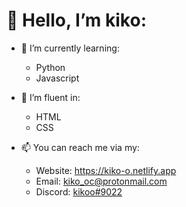 # 👋 Hello, I’m kiko:

- 🌱 I’m currently learning:
  - Python
  - Javascript

- 🧠 I’m fluent in:
  - HTML
  - CSS

- 📫 You can reach me via my:
  - Website: https://kiko-o.netlify.app
  - Email: kiko_oc@protonmail.com
  - Discord: <a href="https://discordapp.com/users/854790762893803551/">kikoo#9022</a>

<!--

- 💪 Websites/Projects I've developed include:
  -
  -
  -

-->
